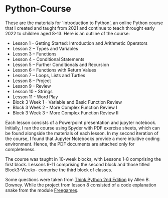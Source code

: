 # Python-Course

These are the materials for 'Introduction to Python', an online Python course that I created and taught from 2021 and continue to teach throught early 2022 to children aged 8-13. Here is an outline of the course:

- Lesson 1 – Getting Started: Introduction and Arithmetic Operators
- Lesson 2 – Types and Variables 
- Lesson 3 – Functions
- Lesson 4 – Conditional Statements 
- Lesson 5 – Further Conditionals and Recursion
- Lesson 6 – Functions with Return Values
- Lesson 7 – Loops, Lists and Turtles
- Lesson 8 – Project
- Lesson 9 - Review
- Lesson 10 - Strings
- Lesson 11 - Word Play
- Block 3 Week 1 - Variable and Basic Function Review
- Block 3 Week 2 - More Complex Function Review I
- Block 3 Week 3 - More Complex Function Review II

Each lesson consists of a Powerpoint presentation and jupyter notebook. Initially, I ran the course using Spyder with PDF exercise sheets, which can be found alongside the materials of each lesson. In my second iteration of the course, I found that Jupyter Notebooks provide a more intuitive coding environment. Hence, the PDF documents are attached only for completeness. 

The course was taught in 10-week blocks, with Lessons 1-8 comprising the first block. Lessons 9-11 comprising the second block and those titled Block3-Weekx- comprise the third block of classes. 

Some questions were taken from [Think Python 2nd Edition](https://greenteapress.com/wp/think-python-2e/) by Allen B. Downey. While the project from lesson 8 consisted of a code explanation snake from the module [Freegames](https://pypi.org/project/freegames/).
